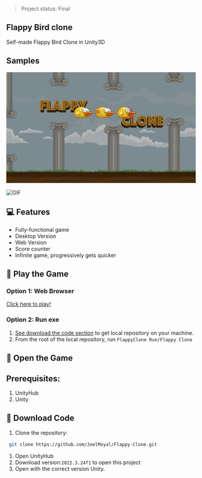 > Project status: Final

## Flappy Bird clone 
Self-made Flappy Bird Clone in Unity3D 
 
## Samples

![THUMBNAIL](Assets/flappy_clone_thumb.png)

![GIF](Assets/flappy.gif)

## :computer: Features
- Fully-functional game 
- Desktop Version 
- Web Version
- Score counter 
- Infinite game, progressively gets quicker


##  :space_invader: Play the Game
### Option 1: Web Browser

 [Click here to play!](https://play.unity.com/mg/other/webgl-builds-401239)
### Option 2: Run exe
1. [See download the code section](#download-code) to get local repository on your machine.
2. From the root of the local repository, run ` FlappyClone Run/Flappy Clone `
## :floppy_disk: Open the Game

## Prerequisites:
1. UnityHub
2. Unity

## :file_folder: Download Code
1. Clone the repository:
```bash
 git clone https://github.com/JoelMoyal/Flappy-Clone.git
```


1. Open UnityHub
2. Download version:` 2022.3.24f1 ` to open this project
3. Open with the correct version Unity.

